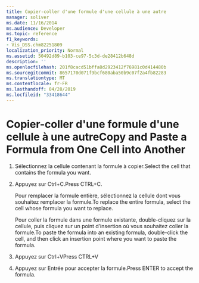 ```yaml
---
title: Copier-coller d'une formule d'une cellule à une autre
manager: soliver
ms.date: 11/16/2014
ms.audience: Developer
ms.topic: reference
f1_keywords:
- Vis_DSS.chm82251809
localization_priority: Normal
ms.assetid: 50492d89-b103-ce97-5c3d-de28412b648d
description: ''
ms.openlocfilehash: 201f8cacd51bffa8d2923412f76981c0d414480b
ms.sourcegitcommit: 8657170d071f9bcf680aba50b9c07f2a4fb82283
ms.translationtype: MT
ms.contentlocale: fr-FR
ms.lasthandoff: 04/28/2019
ms.locfileid: "33418644"
---
```

# <a name="copy-and-paste-a-formula-from-one-cell-into-another"></a><span data-ttu-id="ea779-102">Copier-coller d'une formule d'une cellule à une autre</span><span class="sxs-lookup"><span data-stu-id="ea779-102">Copy and Paste a Formula from One Cell into Another</span></span>

1. <span data-ttu-id="ea779-103">Sélectionnez la cellule contenant la formule à copier.</span><span class="sxs-lookup"><span data-stu-id="ea779-103">Select the cell that contains the formula you want.</span></span>
    
2. <span data-ttu-id="ea779-104">Appuyez sur Ctrl+C.</span><span class="sxs-lookup"><span data-stu-id="ea779-104">Press CTRL+C.</span></span>
    
    <span data-ttu-id="ea779-105">Pour remplacer la formule entière, sélectionnez la cellule dont vous souhaitez remplacer la formule.</span><span class="sxs-lookup"><span data-stu-id="ea779-105">To replace the entire formula, select the cell whose formula you want to replace.</span></span>
    
    <span data-ttu-id="ea779-106">Pour coller la formule dans une formule existante, double-cliquez sur la cellule, puis cliquez sur un point d’insertion où vous souhaitez coller la formule.</span><span class="sxs-lookup"><span data-stu-id="ea779-106">To paste the formula into an existing formula, double-click the cell, and then click an insertion point where you want to paste the formula.</span></span>
    
3. <span data-ttu-id="ea779-107">Appuyez sur Ctrl+V</span><span class="sxs-lookup"><span data-stu-id="ea779-107">Press CTRL+V</span></span>
    
4. <span data-ttu-id="ea779-108">Appuyez sur Entrée pour accepter la formule.</span><span class="sxs-lookup"><span data-stu-id="ea779-108">Press ENTER to accept the formula.</span></span>
    

